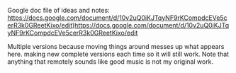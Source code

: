 
Google doc file of ideas and notes: https://docs.google.com/document/d/10v2uQ0iKJTqyNF9rKCompdcEVe5cerR3k0GReetKixo/edit)https://docs.google.com/document/d/10v2uQ0iKJTqyNF9rKCompdcEVe5cerR3k0GReetKixo/edit

Multiple versions because moving things around messes up what appears here. making new complete versions each time so it will still work. Note that anything that remotely sounds like good music is not my original work.

